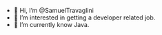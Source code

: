 - 👋 Hi, I’m @SamuelTravaglini
- 👀 I’m interested in getting a developer related job.
- 🌱 I’m currently know Java.

<!---
SamuelTravaglini/SamuelTravaglini is a ✨ special ✨ repository because its `README.md` (this file) appears on your GitHub profile.
You can click the Preview link to take a look at your changes.
--->
